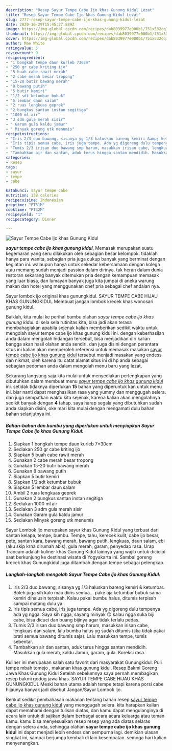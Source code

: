 ```yaml
---
description: "Resep Sayur Tempe Cabe Ijo khas Gunung Kidul Lezat"
title: "Resep Sayur Tempe Cabe Ijo khas Gunung Kidul Lezat"
slug: 2777-resep-sayur-tempe-cabe-ijo-khas-gunung-kidul-lezat
date: 2020-10-29T15:45:27.889Z
image: https://img-global.cpcdn.com/recipes/dab8039977e000b1/751x532cq70/sayur-tempe-cabe-ijo-khas-gunung-kidul-foto-resep-utama.jpg
thumbnail: https://img-global.cpcdn.com/recipes/dab8039977e000b1/751x532cq70/sayur-tempe-cabe-ijo-khas-gunung-kidul-foto-resep-utama.jpg
cover: https://img-global.cpcdn.com/recipes/dab8039977e000b1/751x532cq70/sayur-tempe-cabe-ijo-khas-gunung-kidul-foto-resep-utama.jpg
author: Mae White
ratingvalue: 5
reviewcount: 9
recipeingredient:
- "1 bongkah tempe daun kurleb 730cm"
- "250 gr cabe kriting ijo"
- "5 buah cabe rawit merah"
- "2 cabe merah besar tropong"
- "15-20 butir bawang merah"
- "8 bawang putih"
- "5 butir kemiri"
- "1/2 sdt ketumbar bubuk"
- "5 lembar daun salam"
- "2 ruas lengkuas geprek"
- "2 bungkus santan instan segitiga"
- "1000 ml air"
- "3 sdm gula merah sisir"
- " Garam gula kaldu jamur"
- " Minyak goreng utk menumis"
recipeinstructions:
- "Iris 2/3 duo bawang, sisanya yg 1/3 haluskan bareng kemiri &amp; ketumbar. Boleh juga sih kalo mau diiris semua... pake aja ketumbar bubuk sama kemiri dihalusin terpisah. Kalau pakai bumbu halus, ditumis terpisah sampai matang dulu ya.."
- "Iris tipis semua cabe, iris juga tempe. Ada yg digoreng dulu tempenya ada yg ngga. Saya sih ngga, sayang minyak 😜 kalau ngga suka biji cabe, bisa dicuci dan buang bijinya agar tidak terlalu pedas."
- "Tumis 2/3 irisan duo bawang smp harum, masukkan irisan cabe, lengkuas dan salam, lalu bumbu halus yg sudah ditumis (jika tidak pakai brati semua bawang ditumis saja). Lalu masukkan tempe, tumis sebentar."
- "Tambahkan air dan santan, aduk terus hingga santan mendidih. Masukkan gula merah, kaldu Jamur, garam, gula. Koreksi rasa."
categories:
- Resep
tags:
- sayur
- tempe
- cabe

katakunci: sayur tempe cabe 
nutrition: 138 calories
recipecuisine: Indonesian
preptime: "PT31M"
cooktime: "PT32M"
recipeyield: "1"
recipecategory: Dinner

---
```



![Sayur Tempe Cabe Ijo khas Gunung Kidul](https://img-global.cpcdn.com/recipes/dab8039977e000b1/751x532cq70/sayur-tempe-cabe-ijo-khas-gunung-kidul-foto-resep-utama.jpg)

<b><i>sayur tempe cabe ijo khas gunung kidul</i></b>, Memasak merupakan suatu kegemaran yang seru dilakukan oleh sebagian besar kelompok. tidaklah hanya para wanita, sebagian pria juga cukup banyak yang berminat dengan kegiatan ini. walaupun hanya untuk sekedar kebersamaan dengan kolega atau memang sudah menjadi passion dalam dirinya. tak heran dalam dunia restoran sekarang banyak ditemukan pria dengan kemampuan memasak yang luar biasa, dan lumayan banyak juga kita jumpai di aneka warung makan dan hotel yang menggunakan chef pria sebagai chef andalan nya.

Sayur lombok ijo original khas gunungkidul. SAYUR TEMPE CABE HIJAU KHAS GUNUNGKIDUL Membuat jangan lombok krecek khas wonosari gunung kidul.

Baiklah, kita mulai ke perihal bumbu olahan <i>sayur tempe cabe ijo khas gunung kidul</i>. di sela sela rutinitas kita, bisa jadi akan terasa membahagiakan apabila sejenak kalian memberikan sedikit waktu untuk mengolah sayur tempe cabe ijo khas gunung kidul ini. dengan keberhasilan anda dalam mengolah hidangan tersebut, bisa menjadikan diri kalian bangga akan hasil olahan anda sendiri. dan juga disini dengan perantara situs ini kalian akan memperoleh referensi untuk memasak masakan <u>sayur tempe cabe ijo khas gunung kidul</u> tersebut menjadi masakan yang endess dan nikmat, oleh karena itu catat alamat situs ini di hp anda sebagai sebagian pedoman anda dalam mengolah menu baru yang lezat.


Sekarang langsung saja kita mulai untuk menyediakan perlengkapan yang dibutuhkan dalam membuat menu <u><i>sayur tempe cabe ijo khas gunung kidul</i></u> ini. setidak tidaknya diperlukan <b>15</b> bahan yang diperuntuk kan untuk menu ini. biar nanti dapat menghasilkan rasa yang yummy dan menggugah selera. dan juga sempatkan waktu kita sejenak, karena kalian akan mengolahnya sedikit banyak dengan <b>4</b> tahap. saya harap segala yang dibutuhkan sudah anda siapkan disini, oke mari kita mulai dengan mengamati dulu bahan bahan selanjutnya ini.

<!--inarticleads1-->

##### Bahan-bahan dan bumbu yang diperlukan untuk menyiapkan Sayur Tempe Cabe Ijo khas Gunung Kidul:

1. Siapkan 1 bongkah tempe daun kurleb 7*30cm
1. Sediakan 250 gr cabe kriting ijo
1. Siapkan 5 buah cabe rawit merah
1. Gunakan 2 cabe merah besar tropong
1. Gunakan 15-20 butir bawang merah
1. Gunakan 8 bawang putih
1. Siapkan 5 butir kemiri
1. Siapkan 1/2 sdt ketumbar bubuk
1. Siapkan 5 lembar daun salam
1. Ambil 2 ruas lengkuas geprek
1. Gunakan 2 bungkus santan instan segitiga
1. Sediakan 1000 ml air
1. Sediakan 3 sdm gula merah sisir
1. Gunakan  Garam gula kaldu jamur
1. Sediakan  Minyak goreng utk menumis


Sayur Lombok Ijo merupakan sayur khas Gunung Kidul yang terbuat dari santan kelapa, tempe, bumbu. Tempe, tahu, kerecek kulit, cabe ijo besar, pete, santan kara, bawang merah, bawang putih, lengkuas, daun salam, ebi (aku skip krna dirumah abis), gula merah, garam, penyedap rasa. Urap Trancam adalah kuliner khas Gunung Kidul lainnya yang wajib untuk dicicipi saat berkunjung ke destinasi wisata di Yogyakarta ini. Sambal goreng krecek khas Gunungkidul juga ditambah dengan tempe sebagai pelengkap. 

<!--inarticleads2-->

##### Langkah-langkah mengolah Sayur Tempe Cabe Ijo khas Gunung Kidul:

1. Iris 2/3 duo bawang, sisanya yg 1/3 haluskan bareng kemiri &amp; ketumbar. Boleh juga sih kalo mau diiris semua... pake aja ketumbar bubuk sama kemiri dihalusin terpisah. Kalau pakai bumbu halus, ditumis terpisah sampai matang dulu ya..
1. Iris tipis semua cabe, iris juga tempe. Ada yg digoreng dulu tempenya ada yg ngga. Saya sih ngga, sayang minyak 😜 kalau ngga suka biji cabe, bisa dicuci dan buang bijinya agar tidak terlalu pedas.
1. Tumis 2/3 irisan duo bawang smp harum, masukkan irisan cabe, lengkuas dan salam, lalu bumbu halus yg sudah ditumis (jika tidak pakai brati semua bawang ditumis saja). Lalu masukkan tempe, tumis sebentar.
1. Tambahkan air dan santan, aduk terus hingga santan mendidih. Masukkan gula merah, kaldu Jamur, garam, gula. Koreksi rasa.


Kuliner ini merupakan salah satu favorit dari masyarakat Gunungkidul. Puli tempe mbah tomejo , makanan khas gunung kidul. Resep Bakmi Goreng Jawa Khas Gunung Kidul Setelah sebelumnya saya pernah membagikan resep bakmi godog jawa khas. SAYUR TEMPE CABE HIJAU KHAS GUNUNGKIDUL Meski bahan utama adalah tempe tetapi karena porsi cabe hijaunya banyak jadi disebut Jangan/Sayur Lombok Ijo. 

Berikut sedikit pembahasan makanan tentang bahan resep <u>sayur tempe cabe ijo khas gunung kidul</u> yang menggugah selera. kita harapkan kalian dapat memahami dengan tulisan diatas, dan kamu dapat mengulanginya di acara lain untuk di sajikan dalam berbagai acara acara keluarga atau teman kamu. kamu bisa menyesuaikan resep resep yang ada diatas selaras dengan selera anda, sehingga olahan <b>sayur tempe cabe ijo khas gunung kidul</b> ini dapat menjadi lebih endess dan sempurna lagi. demikian ulasan singkat ini, sampai berjumpa kembali di lain kesempatan. semoga hari kalian menyenangkan.

